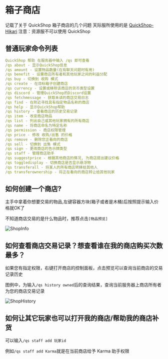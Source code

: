 # 箱子商店

记载了关于 QuickShop 箱子商店的几个问题
天际服所使用的是 [QuickShop-Hikari](https://modrinth.com/plugin/quickshop-hikari)
注意：资源服不可以使用 QuickShop
## 普通玩家命令列表
```yaml
QuickShop 帮助 在服务器中输入 /qs 即可查看
/qs about - 显示QuickShop信息
/qs amount - 设置物品数量(在有聊天问题时有用)
/qs benefit - 设置商店所有者和其他玩家之间的利益分配
/qs buy - 切换到 收购 模式
/qs create - 在目标箱子创建商店
/qs currency - 设置或移除该商店的货币类型设置
/qs discord - 管理QuickShop的Discord设置
/qs fetchmessage - 获取未读的商店交易日志
/qs find - 在附近寻找具有指定物品名称的商店
/qs help - 显示QuickShop帮助
/qs history - 查看商店的历史交易记录
/qs item - 改变商店物品
/qs list - 列出自己或其他玩家拥有的所有商店
/qs name - 将商店命名为特定名称
/qs permission - 商店权限管理
/qs price - 修改 收购/出售 的价格
/qs remove - 删除您正看向的商店
/qs sell - 切换到 出售 模式
/qs sign - 更改商店的告示牌类型
/qs staff - 管理商店助手
/qs suggestprice - 根据其他商店的情况, 为商店提出建议价格
/qs toggledisplay - 切换商店是否显示悬浮物
/qs transferall - 将某人的所有商店转移给其他人
/qs transferownership - 将正在看向的商店转让给其他玩家
```
## 如何创建一个商店?

主手中拿着你想要交易的物品,左键容器方块(箱子或者是木桶)后按照提示输入价格就OK了

不知道商店交易的是什么物品时，推荐点击`[物品预览]`

![ShopInfo](/images/shopinfo.png)

## 如何查看商店交易记录？想查看谁在我的商店购买次数最多？

如果您有指定权限，右键打开商店的控制面板，点击预览可以查询当前商店的交易记录历史

图例中，为输入`/qs history owned`后的查询结果，查询当前服务器上商店所有者为您的商店交易记录

![ShopHistory](/images/shophistory.png)

## 如何让其它玩家也可以打开我的商店/帮助我的商店补货

可以输入`/qs staff add 玩家id`

例如`/qs staff add Karma`就是在当前商店给予 Karma 助手权限